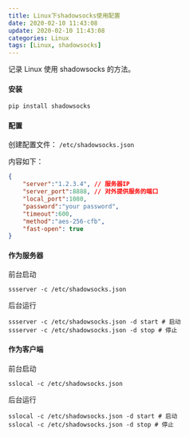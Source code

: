 ```yaml
---
title: Linux下shadowsocks使用配置
date: 2020-02-10 11:43:08
update: 2020-02-10 11:43:08
categories: Linux
tags: [Linux, shadowsocks]
---
```


记录 Linux 使用 shadowsocks 的方法。

<!-- more -->

#### 安装

```bash
pip install shadowsocks
```

#### 配置

创建配置文件： `/etc/shadowsocks.json`

内容如下：

```json
{
    "server":"1.2.3.4", // 服务器IP
    "server_port":8888, // 对外提供服务的端口
    "local_port":1080,
    "password":"your password",
    "timeout":600,
    "method":"aes-256-cfb",
    "fast-open": true
}
```

#### 作为服务器

前台启动

```
ssserver -c /etc/shadowsocks.json
```

后台运行

```
ssserver -c /etc/shadowsocks.json -d start # 启动
ssserver -c /etc/shadowsocks.json -d stop # 停止
```

#### 作为客户端

前台启动

```
sslocal -c /etc/shadowsocks.json
```

后台运行

```
sslocal -c /etc/shadowsocks.json -d start # 启动
sslocal -c /etc/shadowsocks.json -d stop # 停止
```